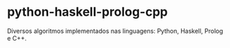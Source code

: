 # python-haskell-prolog-cpp
Diversos algoritmos implementados nas linguagens: Python, Haskell, Prolog e C++.
